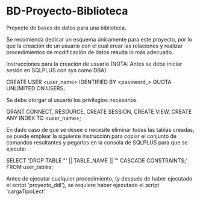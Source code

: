 # BD-Proyecto-Biblioteca
Proyecto de bases de datos para una biblioteca.

Se recomienda dedicar un esquema únicamente para este proyecto, por lo que la creación de un usuario con el cual crear las relaciones y realizar procedimientos de modificación de datos resulta lo más adecuado.

Instrucciones para la creación de usuario (NOTA: Antes se debe iniciar sesión en SQLPLUS con sys como DBA)


CREATE USER <user_name> IDENTIFIED BY <password_>
QUOTA UNLIMITED ON USERS;


Se debe otorgar al usuario los privilegios necesarios

GRANT CONNECT, RESOURCE, CREATE SESSION, CREATE VIEW, CREATE ANY INDEX TO <user_name>;

En dado caso de que se desee o necesite eliminar todas las tablas creadas, se puede emplear la siguiente instrucción para copiar el conjunto de comandos resultantes y pegarlos en la consola de SQLPLUS para que se ejecute:


SELECT 'DROP TABLE "' || TABLE_NAME || '" CASCADE CONSTRAINTS;' FROM user_tables;


Antes de ejecutar cualquier procedimiento, (y después de haber ejecutado el script 'proyecto_ddl'), se requiere haber ejecutado el script 'cargaTipoLect'


